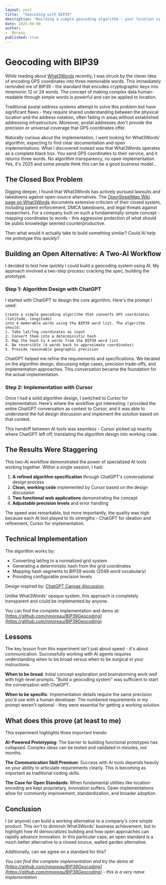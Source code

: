 ```yaml
---
layout: post
title:  "Geocoding with BIP39"
description: "Building a simple geocoding algorithm : your location is encoded in 4 words"
date: 2025-08-08
author: 
-  Moreau
published: true  
---
```


# Geocoding with BIP39

While reading about [What3Words](https://what3words.com) recently, I was struck by the clever idea of encoding GPS coordinates into three memorable words. This immediately reminded me of BIP39 - the standard that encodes cryptographic keys into mnemonic 12 or 24 words. The concept of making complex data human-readable through simple words is powerful and can be applied to location.

Traditional postal address systems attempt to solve this problem but have significant flaws - they require shared understanding between the physical location and the address notation, often failing in areas without established addressing infrastructure. Moreover, postal addresses don't provide the precision or universal coverage that GPS coordinates offer.

Naturally curious about the implementation, I went looking for What3Words' algorithm, expecting to find clear documentation and open implementations. What I discovered instead was that What3Words operates as a complete black box. You send GPS coordinates to their service, and it returns three words. No algorithm transparency, no open implementation. Yes, it's 2025 and some people think this can be a good business model...

## The Closed Box Problem

Digging deeper, I found that What3Words has actively pursued lawsuits and takedowns against open-source alternatives. The [OpenStreetMap Wiki page on What3Words](https://wiki.openstreetmap.org/wiki/What3words) documents extensive criticism of their closed system, including patent enforcement, DMCA takedowns, and legal threats against researchers. For a company built on such a fundamentally simple concept - mapping coordinates to words - this aggressive protection of what should be public knowledge seemed counterproductive.

Then what would it actually take to build something similar? Could AI help me prototype this quickly?

## Building an Open Alternative: A Two-AI Workflow

I decided to test how quickly I could build a geocoding system using AI. My approach involved a two-step process: cracking the spec, building the prototype.

### Step 1: Algorithm Design with ChatGPT

I started with ChatGPT to design the core algorithm. Here's the prompt I used:

```
Create a simple geocoding algorithm that converts GPS coordinates (latitude, longitude) 
into 4 memorable words using the BIP39 word list. The algorithm should:
1. Take lat/lng coordinates as input
2. Convert them into a deterministic hash
3. Map the hash to 4 words from the BIP39 word list
4. Be reversible (4 words back to approximate coordinates)
5. Provide reasonable geographic precision
```

ChatGPT helped me refine the requirements and specifications. We iterated on the algorithm design, discussing edge cases, precision trade-offs, and implementation approaches. This conversation became the foundation for the actual implementation.

### Step 2: Implementation with Cursor

Once I had a solid algorithm design, I switched to Cursor for implementation. Here's where the workflow got interesting: I provided the entire ChatGPT conversation as context to Cursor, and it was able to understand the full design discussion and implement the solution based on that context.

This handoff between AI tools was seamless - Cursor picked up exactly where ChatGPT left off, translating the algorithm design into working code.

## The Results Were Staggering

This two-AI workflow demonstrated the power of specialized AI tools working together. Within a single session, I had:

1. **A refined algorithm specification** through ChatGPT's conversational design process
2. **Clean, working code** implemented by Cursor based on the design discussion
3. **Two functional web applications** demonstrating the concept
4. **Adjustable precision levels** and error handling

The speed was remarkable, but more importantly, the quality was high because each AI tool played to its strengths - ChatGPT for ideation and refinement, Cursor for implementation.

## Technical Implementation

The algorithm works by:
- Converting lat/lng to a normalized grid system
- Generating a deterministic hash from the grid coordinates
- Mapping hash segments to BIP39 words (2048 word vocabulary)
- Providing configurable precision levels

Design inspired by: [ChatGPT Canvas discussion](https://chatgpt.com/canvas/shared/689650f10ac88191a6837e29632502dc).


Unlike What3Words' opaque system, this approach is completely transparent and could be implemented by anyone.

You can find the complete implementation and demo at: [https://github.com/nmoreau/BIP39Geocoding](https://github.com/nmoreau/BIP39Geocoding)

## Lessons

The key lesson from this experiment isn't just about speed - it's about communication. Successfully working with AI agents requires understanding when to be broad versus when to be surgical in your instructions.

**When to be broad**: Initial concept exploration and brainstorming work well with high-level prompts. "Build a geocoding system" was sufficient to start the conversation with ChatGPT.

**When to be specific**: Implementation details require the same precision you'd use with a human developer. The numbered requirements in my prompt weren't optional - they were essential for getting a working solution.


## What does this prove (at least to me)

This experiment highlights three important trends:

**AI-Powered Prototyping**: The barrier to building functional prototypes has collapsed. Complex ideas can be tested and validated in minutes, not months.

**The Communication Skill Premium**: Success with AI tools depends heavily on your ability to articulate requirements clearly. This is becoming as important as traditional coding skills.

**The Case for Open Standards**: When fundamental utilities like location encoding are kept proprietary, innovation suffers. Open implementations allow for community improvement, standardization, and broader adoption.

## Conclusion

I (or anyone) can build a working alternative to a company's core simple product. This isn't to diminish What3Words' business achievement, but to highlight how AI democratizes building and how open approaches can rapidly advance innovation. In this particular case, an open standard is a much better alternative to a closed source, walled garden alternative.

Additionally, can we agree on a standard for this?


*You can find the complete implementation and try the demo at [https://github.com/nmoreau/BIP39Geocoding](https://github.com/nmoreau/BIP39Geocoding) - this is a very naive implementation*
